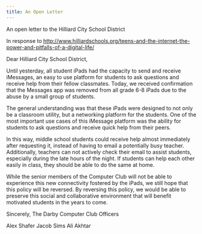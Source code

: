 ```yaml
---
title: An Open Letter
---
```


An open letter to the Hilliard City School District


In response to http://www.hilliardschools.org/teens-and-the-internet-the-power-and-pitfalls-of-a-digital-life/

Dear Hilliard City School District,

Until yesterday, all student iPads had the capacity to send and receive iMessages, an easy to use platform for students to ask questions and receive help from their fellow classmates. Today, we received confirmation that the Messages app was removed from all grade 6-8 iPads due to the abuse by a small group of students. 

The general understanding was that these iPads were designed to not only be a classroom utility, but a networking platform for the students. One of the most important use cases of this iMessage platform was the ability for students to ask questions and receive quick help from their peers. 

In this way, middle school students could receive help almost immediately after requesting it, instead of having to email a potentially busy teacher. Additionally, teachers can not actively check their email to assist students, especially during the late hours of the night. If students can help each other easily in class, they should be able to do the same at home. 

While the senior members of the Computer Club will not be able to experience this new connectivity fostered by the iPads, we still hope that this policy will be reversed. By reversing this policy, we would be able to preserve this social and collaborative environment that will benefit motivated students in the years to come. 

Sincerely,
The Darby Computer Club Officers

Alex Shafer
Jacob Sims
Ali Akhtar
